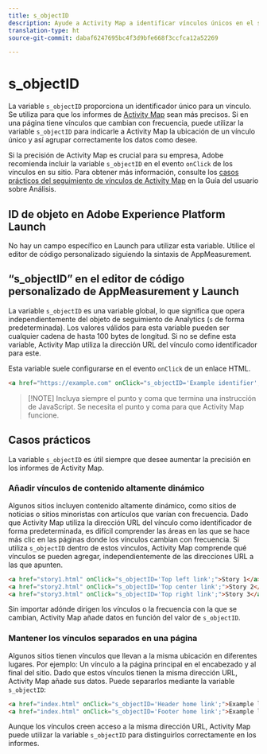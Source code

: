 ```yaml
---
title: s_objectID
description: Ayude a Activity Map a identificar vínculos únicos en el sitio.
translation-type: ht
source-git-commit: dabaf6247695bc4f3d9bfe668f3ccfca12a52269

---
```



# s_objectID

La variable `s_objectID` proporciona un identificador único para un vínculo. Se utiliza para que los informes de [Activity Map](/help/analyze/activity-map/activity-map.md) sean más precisos. Si en una página tiene vínculos que cambian con frecuencia, puede utilizar la variable `s_objectID` para indicarle a Activity Map la ubicación de un vínculo único y así agrupar correctamente los datos como desee.

Si la precisión de Activity Map es crucial para su empresa, Adobe recomienda incluir la variable `s_objectID` en el evento `onClick` de los vínculos en su sitio. Para obtener más información, consulte los [casos prácticos del seguimiento de vínculos de Activity Map](/help/analyze/activity-map/activitymap-link-tracking/activitymap-link-tracking-use-case.md) en la Guía del usuario sobre Análisis.

## ID de objeto en Adobe Experience Platform Launch

No hay un campo específico en Launch para utilizar esta variable. Utilice el editor de código personalizado siguiendo la sintaxis de AppMeasurement.

## “s_objectID” en el editor de código personalizado de AppMeasurement y Launch

La variable `s_objectID` es una variable global, lo que significa que opera independientemente del objeto de seguimiento de Analytics (`s` de forma predeterminada). Los valores válidos para esta variable pueden ser cualquier cadena de hasta 100 bytes de longitud. Si no se define esta variable, Activity Map utiliza la dirección URL del vínculo como identificador para este.

Esta variable suele configurarse en el evento `onClick` de un enlace HTML.

```HTML
<a href="https://example.com" onClick="s_objectID='Example identifier';">Example link</a>
```

>[!NOTE] Incluya siempre el punto y coma que termina una instrucción de JavaScript. Se necesita el punto y coma para que Activity Map funcione.

## Casos prácticos

La variable `s_objectID` es útil siempre que desee aumentar la precisión en los informes de Activity Map.

### Añadir vínculos de contenido altamente dinámico

Algunos sitios incluyen contenido altamente dinámico, como sitios de noticias o sitios minoristas con artículos que varían con frecuencia. Dado que Activity Map utiliza la dirección URL del vínculo como identificador de forma predeterminada, es difícil comprender las áreas en las que se hace más clic en las páginas donde los vínculos cambian con frecuencia. Si utiliza `s_objectID` dentro de estos vínculos, Activity Map comprende qué vínculos se pueden agregar, independientemente de las direcciones URL a las que apunten.

```HTML
<a href="story1.html" onClick="s_objectID='Top left link';">Story 1</a>
<a href="story2.html" onClick="s_objectID='Top center link';">Story 2</a>
<a href="story3.html" onClick="s_objectID='Top right link';">Story 3</a>
```

Sin importar adónde dirigen los vínculos o la frecuencia con la que se cambian, Activity Map añade datos en función del valor de `s_objectID`.

### Mantener los vínculos separados en una página

Algunos sitios tienen vínculos que llevan a la misma ubicación en diferentes lugares. Por ejemplo: Un vínculo a la página principal en el encabezado y al final del sitio. Dado que estos vínculos tienen la misma dirección URL, Activity Map añade sus datos. Puede separarlos mediante la variable `s_objectID`:

```HTML
<a href="index.html" onClick="s_objectID='Header home link';">Example link in Header</a>
<a href="index.html" onClick="s_objectID='Footer home link';">Example link in Footer</a>
```

Aunque los vínculos creen acceso a la misma dirección URL, Activity Map puede utilizar la variable `s_objectID` para distinguirlos correctamente en los informes.
